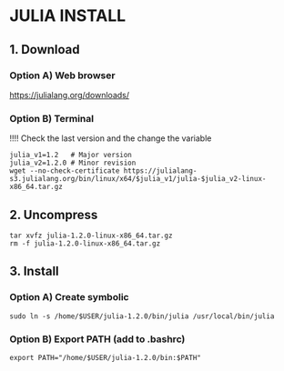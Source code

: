 # JULIA INSTALL

## 1. Download 

### Option A) Web browser
https://julialang.org/downloads/

### Option B) Terminal
!!!! Check the last version and the change the variable
```
julia_v1=1.2   # Major version
julia_v2=1.2.0 # Minor revision
wget --no-check-certificate https://julialang-s3.julialang.org/bin/linux/x64/$julia_v1/julia-$julia_v2-linux-x86_64.tar.gz
```

## 2. Uncompress
```
tar xvfz julia-1.2.0-linux-x86_64.tar.gz
rm -f julia-1.2.0-linux-x86_64.tar.gz
```

## 3. Install

### Option A) Create symbolic
```
sudo ln -s /home/$USER/julia-1.2.0/bin/julia /usr/local/bin/julia
```
### Option B) Export PATH (add to .bashrc)
```
export PATH="/home/$USER/julia-1.2.0/bin:$PATH"
```
